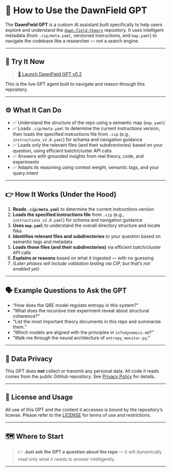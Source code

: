 # 🧠 How to Use the DawnField GPT

The **DawnField GPT** is a custom AI assistant built specifically to help users explore and understand the [`dawn-field-theory`](https://github.com/lornecodes/dawn-field-theory) repository. It uses intelligent metadata (from `.cip/meta.yaml`, versioned instructions, and `map.yaml`) to navigate the codebase like a researcher — not a search engine.

---

## 🚀 Try It Now

> [🧠 Launch DawnField GPT v0.2](https://chatgpt.com/g/g-6855ea1d2fc4819186339844c91c8a0c-dawnfieldframeworkrepogptv0-2)

This is the live GPT agent built to navigate and reason through this repository.

---

## ⚙️ What It Can Do

* ✅ Understand the structure of the repo using a semantic map (`map.yaml`)
* ✅ Loads `.cip/meta.yaml` to determine the current instructions version, then loads the specified instructions file from `.cip` (e.g., `instructions_v2.0.yaml`) for schema and navigation guidance
* ✅ Loads only the relevant files (and their subdirectories) based on your question, using efficient batch/cluster API calls
* ✅ Answers with grounded insights from real theory, code, and experiments
* ✅ Adapts its reasoning using context weight, semantic tags, and your query intent

---

## 👉 How It Works (Under the Hood)

1. **Reads `.cip/meta.yaml`** to determine the current instructions version
2. **Loads the specified instructions file** from `.cip` (e.g., `instructions_v2.0.yaml`) for schema and navigation guidance
3. **Uses `map.yaml`** to understand the overall directory structure and locate files
4. **Identifies relevant files and subdirectories** to your question based on semantic tags and metadata
5. **Loads those files (and their subdirectories)** via efficient batch/cluster API calls
6. **Explains or reasons** based on what it ingested — with no guessing
7. *(Later phases will include validation testing via CIP, but that’s not enabled yet)*

---

## 🗣️ Example Questions to Ask the GPT

* “How does the QBE model regulate entropy in this system?”
* “What does the recursive tree experiment reveal about structural coherence?”
* “List the most important theory documents in this repo and summarize them.”
* “Which models are aligned with the principles in `infodynamics.md`?”
* “Walk me through the neural architecture of `entropy_monitor.py`.”

---

## 🔐 Data Privacy

This GPT does **not** collect or transmit any personal data. All code it reads comes from the public GitHub repository. See [Privacy Policy](./privacy-policy.md) for details.

---

## 📌 License and Usage

All use of this GPT and the content it accesses is bound by the repository’s license. Please refer to the [LICENSE](./../../LICENSE) for terms of use and restrictions.

---

## 🗺️ Where to Start

> 👉 **Just ask the GPT a question about the repo** — it will dynamically read only what it needs to answer intelligently.

---
